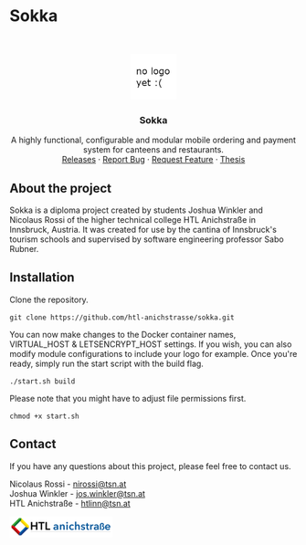 # Sokka

<br/>
<p align="center">
  <a href="https://sokka.me/">
    <img src=".github/logo.png" alt="Sokka Logo" width="80" height="80">
  </a>

  <h3 align="center">Sokka</h3>

  <p align="center">
    A highly functional, configurable and modular mobile ordering and payment system for canteens and restaurants.
    <br/>
    <a href="https://github.com/htl-anichstrasse/sokka/releases">Releases</a>
    ·
    <a href="https://github.com/htl-anichstrasse/sokka/issues">Report Bug</a>
    ·
    <a href="https://github.com/htl-anichstrasse/sokka/issues">Request Feature</a>
    ·
    <a href="https://sokka.me/not-there-yet">Thesis</a>
  </p>
</p>

## About the project
Sokka is a diploma project created by students Joshua Winkler and Nicolaus Rossi of the higher technical college HTL Anichstraße in Innsbruck, Austria. It was created for use by the cantina of Innsbruck's tourism schools and supervised by software engineering professor Sabo Rubner.

## Installation

Clone the repository.
```
git clone https://github.com/htl-anichstrasse/sokka.git
```

You can now make changes to the Docker container names, VIRTUAL_HOST & LETSENCRYPT_HOST settings. If you wish, you can also modify module configurations to include your logo for example. Once you're ready, simply run the start script with the build flag.
```
./start.sh build
```

Please note that you might have to adjust file permissions first.

```
chmod +x start.sh
```

## Contact

If you have any questions about this project, please feel free to contact us.

Nicolaus Rossi - nirossi@tsn.at<br>
Joshua Winkler - jos.winkler@tsn.at<br>
HTL Anichstraße - htlinn@tsn.at

<a href="https://htl-anichstrasse.tirol" target="_blank"><img src=".github/logo_background.png" width="180px"></a>
